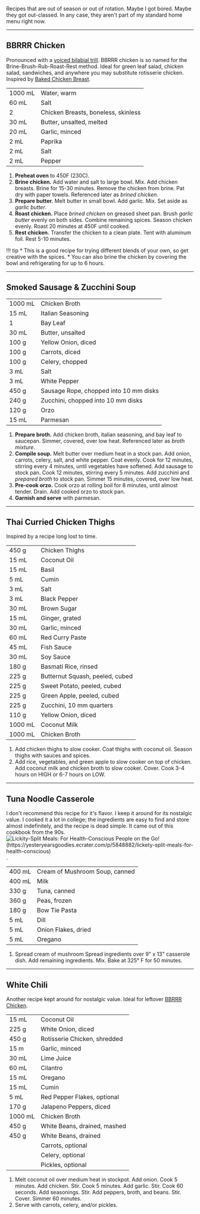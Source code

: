
Recipes that are out of season or out of rotation. Maybe I got bored. Maybe they got out-classed. In any case, they aren't part of my standard home menu right now.


---

## BBRRR Chicken

Pronounced with a [voiced bilabial trill](https://www.youtube.com/watch?v=0uGL-k_DyDY). BBRRR chicken is so named for the Brine-Brush-Rub-Roast-Rest method. Ideal for green leaf salad, chicken salad, sandwiches, and anywhere you may substitute rotisserie chicken.  Inspired by [Baked Chicken Breast](https://www.gimmesomeoven.com/baked-chicken-breast/).

|||
|:--|:--|
| 1000 mL | Water, warm
| 60 mL   | Salt
| 2       | Chicken Breasts, boneless, skinless
| 30 mL   | Butter, unsalted, melted
| 20 mL   | Garlic, minced
| 2 mL    | Paprika
| 2 mL    | Salt
| 2 mL    | Pepper

1. **Preheat oven** to 450F (230C).
2. **Brine chicken.** Add water and salt to large bowl. Mix. Add chicken breasts. Brine for 15-30 minutes. Remove the chicken from brine. Pat dry with paper towels. Referenced later as *brined chicken*.
3. **Prepare butter.** Melt butter in small bowl. Add garlic. Mix. Set aside as *garlic butter*.
4. **Roast chicken.** Place *brined chicken* on greased sheet pan. Brush *garlic butter* evenly on both sides. Combine remaining spices. Season chicken evenly. Roast 20 minutes at 450F until cooked.
5. **Rest chicken.** Transfer the chicken to a clean plate. Tent with aluminum foil. Rest 5-10 minutes.

!!! tip
    * This is a good recipe for trying different blends of your own, so get creative with the spices.
    * You can also brine the chicken by covering the bowl and refrigerating for up to 6 hours.


---

## Smoked Sausage & Zucchini Soup

|||
|:--|:--|
| 1000 mL | Chicken Broth
| 15 mL | Italian Seasoning
| 1     | Bay Leaf
| 30 mL | Butter, unsalted
| 100 g | Yellow Onion, diced
| 100 g | Carrots, diced
| 100 g | Celery, chopped
| 3 mL  | Salt
| 3 mL  | White Pepper
| 450 g | Sausage Rope, chopped into 10 mm disks
| 240 g | Zucchini, chopped into 10 mm disks
| 120 g | Orzo
| 15 mL | Parmesan


1. **Prepare broth.** Add chicken broth, italian seasoning, and bay leaf to saucepan. Simmer, covered, over low heat. Referenced later as *broth mixture*.
2. **Compile soup.** Melt butter over medium heat in a stock pan. Add onion, carrots, celery, salt, and white pepper. Coat evenly. Cook for 12 minutes, stirring every 4 minutes, until vegetables have softened. Add sausage to stock pan. Cook 12 minutes, stirring every 5 minutes. Add zucchini and *prepared broth* to stock pan. Simmer 15 minutes, covered, over low heat.
3. **Pre-cook orzo.** Cook orzo at rolling boil for 8 minutes, until almost tender. Drain. Add cooked orzo to stock pan.
4. **Garnish and serve** with parmesan.

---

## Thai Curried Chicken Thighs

Inspired by a recipe long lost to time.

|||
|:--|:--|
| 450 g   | Chicken Thighs
| 15 mL   | Coconut Oil
| 15 mL   | Basil
| 5 mL    | Cumin
| 3 mL    | Salt
| 3 mL    | Black Pepper
| 30 mL   | Brown Sugar
| 15 mL   | Ginger, grated
| 30 mL   | Garlic, minced
| 60 mL   | Red Curry Paste
| 45 mL   | Fish Sauce
| 30 mL   | Soy Sauce
| 180 g   | Basmati Rice, rinsed
| 225 g   | Butternut Squash, peeled, cubed
| 225 g   | Sweet Potato, peeled, cubed
| 225 g   | Green Apple, peeled, cubed
| 225 g   | Zucchini, 10 mm quarters
| 110 g   | Yellow Onion, diced
| 1000 mL | Coconut Milk
| 1000 mL | Chicken Broth

1. Add chicken thighs to slow cooker. Coat thighs with coconut oil. Season thighs with sauces and spices.
2. Add rice, vegetables, and green apple to slow cooker on top of chicken. Add coconut milk and chicken broth to slow cooker. Cover. Cook 3-4 hours on HIGH or 6-7 hours on LOW.


---

## Tuna Noodle Casserole

I don't recommend this recipe for it's flavor. I keep it around for its nostalgic value. I cooked it a lot in college; the ingredients are easy to find and store almost indefinitely, and the recipe is dead simple. It came out of this cookbook from the 90s. ![*Lickity-Split Meals: For Health-Conscious People on the Go!* (https://yesteryearsgoodies.ecrater.com/p/5848882/lickety-split-meals-for-health-conscious)](http://s.ecrater.com/stores/4619/4aefdfa7c4639_4619b.jpg).

|||
|:--|:--|
| 400 mL | Cream of Mushroom Soup, canned
| 400 mL | Milk
| 330 g  | Tuna, canned
| 360 g  | Peas, frozen
| 180 g  | Bow Tie Pasta
| 5 mL   | Dill
| 5 mL   | Onion Flakes, dried
| 5 mL   | Oregano


1. Spread cream of mushroom Spread ingredients over 9" x 13" casserole dish. Add remaining ingredients. Mix. Bake at 325° F for 50 minutes.


---

## White Chili

Another recipe kept around for nostalgic value. Ideal for leftover [BBRRR Chicken](archive.md#bbrrr-chicken).

|||
|:--|:--|
| 15 mL   | Coconut Oil
| 225 g   | White Onion, diced
| 450 g   | Rotisserie Chicken, shredded
| 15 m    | Garlic, minced
| 30 mL   | Lime Juice
| 60 mL   | Cilantro
| 15 mL   | Oregano
| 15 mL   | Cumin
| 5 mL    | Red Pepper Flakes, optional
| 170 g   | Jalapeno Peppers, diced
| 1000 mL | Chicken Broth
| 450 g   | White Beans, drained, mashed
| 450 g   | White Beans, drained
|         | Carrots, optional
|         | Celery, optional
|         | Pickles, optional

1. Melt coconut oil over medium heat in stockpot. Add onion. Cook 5 minutes. Add chicken. Stir. Cook 5 minutes. Add garlic. Stir. Cook 60 seconds. Add seasonings. Stir. Add peppers, broth, and beans. Stir. Cover. Simmer 60 minutes.
2. Serve with carrots, celery, and/or pickles.
